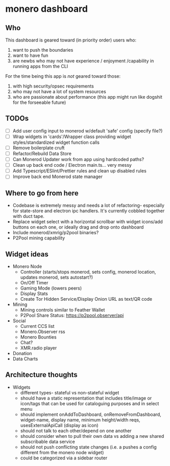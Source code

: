 # monero dashboard

## Who

This dashboard is geared toward (in priority order) users who:

1. want to push the boundaries
2. want to have fun
3. are newbs who may not have experience / enjoyment /capability in running apps from the CLI

For the time being this app is *not* geared toward those:
1. with high security/opsec requirements
2. who may not have a lot of system resources
3. who are passionate about performance (this app might run like dogshit for the forseeable future)

## TODOs
- [ ] Add user config input to monerod w/default 'safe' config (specify file?)
- [ ] Wrap widgets in 'cards'/Wrapper class providing widget styles/standardized widget function calls
- [ ] Remove boilerplate cruft
- [ ] Refactor/Rebuild Data Store
- [ ] Can Monerod Updater work from app using hardcoded paths?
- [ ] Clean up back end code / Electron main.ts... very messy
- [ ] Add Typescript/ESlint/Prettier rules and clean up disabled rules
- [ ] Improve back end Monerod state manager

## Where to go from here
- Codebase is extremely messy and needs a lot of refactoring- especially for state-store and electron ipc handlers.  It's currently cobbled together with duct tape.
- Replace widget select with a horizontal scrollbar with widget icons/add buttons on each one, or ideally drag and drop onto dashboard
- Include monerod/xmrig/p2pool binaries?
- P2Pool mining capability

## Widget ideas

- Monero Node
  - Controller (starts/stops monerod, sets config, monerod location, updates monerod, sets autostart?)
  - On/Off Timer
  - Gaming Mode (lowers peers)
  - Display Stats
  - Create Tor Hidden Service/Display Onion URL as text/QR code 
- Mining
  - Mining controls similar to Feather Wallet
  - P2Pool Share Status: https://p2pool.observer/api
- Social
  - Current CCS list
  - Monero.Observer rss
  - Monero Bounties
  - Chat?
  - XMR.radio player
- Donation
- Data Charts

## Architecture thoughts

- Widgets
  - different types- stateful vs non-stateful widget
  - should have a static representation that includes title/image or icon/tags that can be used for cataloguing purposes and in select menu
  - should implement onAddToDashboard, onRemoveFromDashboard, widget-name, display name, minimum height/width reqs, usesExternalApiCall (display as icon) 
  - should not talk to each other/depend on one another
  - should consider when to pull their own data vs adding a new shared subscribable data service
  - should not push conflicting state changes (i.e. a pushes a config different from the monero node widget)
  - could be categorized via a sidebar router
 
